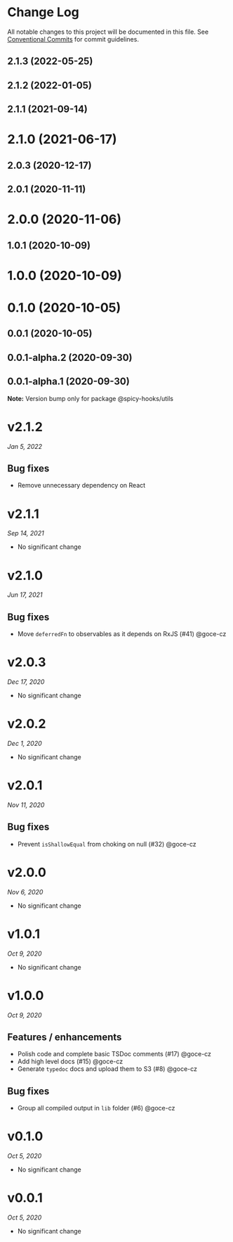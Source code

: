 # Change Log

All notable changes to this project will be documented in this file.
See [Conventional Commits](https://conventionalcommits.org) for commit guidelines.

## 2.1.3 (2022-05-25)

## 2.1.2 (2022-01-05)

## 2.1.1 (2021-09-14)

# 2.1.0 (2021-06-17)

## 2.0.3 (2020-12-17)

## 2.0.1 (2020-11-11)

# 2.0.0 (2020-11-06)

## 1.0.1 (2020-10-09)

# 1.0.0 (2020-10-09)

# 0.1.0 (2020-10-05)

## 0.0.1 (2020-10-05)

## 0.0.1-alpha.2 (2020-09-30)

## 0.0.1-alpha.1 (2020-09-30)

**Note:** Version bump only for package @spicy-hooks/utils

# v2.1.2
_Jan 5, 2022_

## Bug fixes

- Remove unnecessary dependency on React

# v2.1.1
_Sep 14, 2021_

* No significant change

# v2.1.0
_Jun 17, 2021_

## Bug fixes

- Move `deferredFn` to observables as it depends on RxJS (#41) @goce-cz

# v2.0.3
_Dec 17, 2020_

* No significant change

# v2.0.2
_Dec 1, 2020_

* No significant change

# v2.0.1
_Nov 11, 2020_

## Bug fixes

- Prevent `isShallowEqual` from choking on null (#32) @goce-cz

# v2.0.0
_Nov 6, 2020_

* No significant change

# v1.0.1
_Oct 9, 2020_

* No significant change

# v1.0.0
_Oct 9, 2020_

## Features / enhancements

- Polish code and complete basic TSDoc comments (#17) @goce-cz 
- Add high level docs (#15) @goce-cz 
- Generate `typedoc` docs and upload them to S3 (#8) @goce-cz 

## Bug fixes

- Group all compiled output in `lib` folder (#6) @goce-cz

# v0.1.0
_Oct 5, 2020_

* No significant change

# v0.0.1
_Oct 5, 2020_

* No significant change
